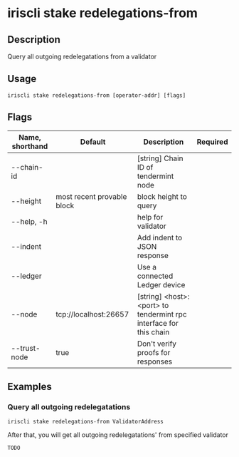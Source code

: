 # iriscli stake redelegations-from

## Description

Query all outgoing redelegatations from a validator

## Usage

```
iriscli stake redelegations-from [operator-addr] [flags]
```

## Flags

| Name, shorthand     | Default                    | Description                                                         | Required |
| ------------------- | -------------------------- | ------------------------------------------------------------------- | -------- |
| --chain-id          |                            | [string] Chain ID of tendermint node                                |          |
| --height            | most recent provable block | block height to query                                               |          |
| --help, -h          |                            | help for validator                                                  |          |
| --indent            |                            | Add indent to JSON response                                         |          |
| --ledger            |                            | Use a connected Ledger device                                       |          |
| --node              | tcp://localhost:26657      | [string] \<host>:\<port> to tendermint rpc interface for this chain |          |
| --trust-node        | true                       | Don't verify proofs for responses                                   |          |

## Examples

### Query all outgoing redelegatations

```shell
iriscli stake redelegations-from ValidatorAddress
```

After that, you will get all outgoing redelegatations' from specified validator

```txt
TODO
```
